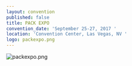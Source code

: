 ```yaml
---
layout: convention
published: false
title: PACK EXPO
convention_date: 'September 25-27, 2017 '
location: 'Convention Center, Las Vegas, NV '
logo: packexpo.png
---
```

![packexpo.png]({{site.baseurl}}/assets/img/conventions/packexpo.png)
